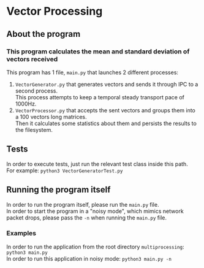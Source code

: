 # Vector Processing #

## About the program ##
### This program calculates the mean and standard deviation of vectors received ###

This program has 1 file, `main.py` that launches 2 different processes:
1. `VectorGenerator.py` that generates vectors and sends it through IPC to a second process.<br>This process attempts to keep a temporal steady transport pace of 1000Hz.
2. `VectorProcessor.py` that accepts the sent vectors and groups them into a 100 vectors long matrices.<br>Then it calculates some statistics about them and persists the results to the filesystem. 

## Tests ##
In order to execute tests, just run the relevant test class inside this path. 
<br>For example: `python3 VectorGeneratorTest.py`

## Running the program itself ##
In order to run the program itself, please run the `main.py` file. 
<br>In order to start the program in a "noisy mode", which mimics network packet drops, please pass the `-n` when running the `main.py` file.

### Examples ###
In order to run the application from the root directory `multiprocessing`: `python3 main.py`
<br>In order to run this application in noisy mode: `python3 main.py -n`